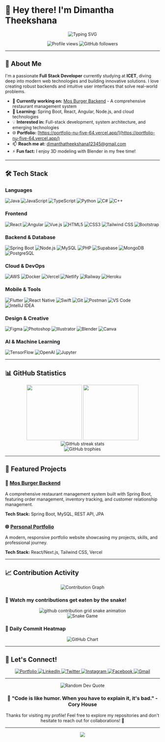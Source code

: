 # 👋 Hey there! I'm Dimantha Theekshana

<div align="center">
  <img src="https://readme-typing-svg.herokuapp.com?font=Fira+Code&pause=1000&color=2196F3&center=true&vCenter=true&width=435&lines=Full+Stack+Developer;Spring+Boot+Enthusiast;React+%26+Angular+Developer;Always+Learning+New+Things" alt="Typing SVG" />
</div>

<p align="center">
  <img src="https://komarev.com/ghpvc/?username=dimantha2004&label=Profile%20views&color=0e75b6&style=flat" alt="Profile views" />
  <img src="https://img.shields.io/github/followers/dimantha2004?label=Followers&style=social" alt="GitHub followers" />
</p>

---

## 🚀 About Me

I'm a passionate **Full Stack Developer** currently studying at **ICET**, diving deep into modern web technologies and building innovative solutions. I love creating robust backends and intuitive user interfaces that solve real-world problems.

- 🔭 **Currently working on:** [Mos Burger Backend](https://github.com/dimantha2004/Mos_Burger_Shop_Backend_by_Springboot) - A comprehensive restaurant management system
- 🌱 **Learning:** Spring Boot, React, Angular, Node.js, and cloud technologies
- 💡 **Interested in:** Full-stack development, system architecture, and emerging technologies
- 🌐 **Portfolio:** [https://portfolio-nu-five-64.vercel.app/](https://portfolio-nu-five-64.vercel.app/)
- 📫 **Reach me at:** dimanthatheekshana12345@gmail.com
- ⚡ **Fun fact:** I enjoy 3D modeling with Blender in my free time!

---

## 🛠️ Tech Stack

### Languages
<p align="left">
  <img src="https://img.shields.io/badge/Java-ED8B00?style=for-the-badge&logo=openjdk&logoColor=white" alt="Java"/>
  <img src="https://img.shields.io/badge/JavaScript-F7DF1E?style=for-the-badge&logo=javascript&logoColor=black" alt="JavaScript"/>
  <img src="https://img.shields.io/badge/TypeScript-007ACC?style=for-the-badge&logo=typescript&logoColor=white" alt="TypeScript"/>
  <img src="https://img.shields.io/badge/Python-3776AB?style=for-the-badge&logo=python&logoColor=white" alt="Python"/>
  <img src="https://img.shields.io/badge/C%23-239120?style=for-the-badge&logo=c-sharp&logoColor=white" alt="C#"/>
  <img src="https://img.shields.io/badge/C++-00599C?style=for-the-badge&logo=c%2B%2B&logoColor=white" alt="C++"/>
</p>

### Frontend
<p align="left">
  <img src="https://img.shields.io/badge/React-20232A?style=for-the-badge&logo=react&logoColor=61DAFB" alt="React"/>
  <img src="https://img.shields.io/badge/Angular-DD0031?style=for-the-badge&logo=angular&logoColor=white" alt="Angular"/>
  <img src="https://img.shields.io/badge/Vue.js-35495E?style=for-the-badge&logo=vue.js&logoColor=4FC08D" alt="Vue.js"/>
  <img src="https://img.shields.io/badge/HTML5-E34F26?style=for-the-badge&logo=html5&logoColor=white" alt="HTML5"/>
  <img src="https://img.shields.io/badge/CSS3-1572B6?style=for-the-badge&logo=css3&logoColor=white" alt="CSS3"/>
  <img src="https://img.shields.io/badge/Tailwind_CSS-38B2AC?style=for-the-badge&logo=tailwind-css&logoColor=white" alt="Tailwind CSS"/>
  <img src="https://img.shields.io/badge/Bootstrap-563D7C?style=for-the-badge&logo=bootstrap&logoColor=white" alt="Bootstrap"/>
</p>

### Backend & Database
<p align="left">
  <img src="https://img.shields.io/badge/Spring_Boot-6DB33F?style=for-the-badge&logo=spring-boot&logoColor=white" alt="Spring Boot"/>
  <img src="https://img.shields.io/badge/Node.js-43853D?style=for-the-badge&logo=node.js&logoColor=white" alt="Node.js"/>
  <img src="https://img.shields.io/badge/MySQL-005C84?style=for-the-badge&logo=mysql&logoColor=white" alt="MySQL"/>
  <img src="https://img.shields.io/badge/PHP-777BB4?style=for-the-badge&logo=php&logoColor=white" alt="PHP"/>
  <img src="https://img.shields.io/badge/Supabase-3ECF8E?style=for-the-badge&logo=supabase&logoColor=white" alt="Supabase"/>
  <img src="https://img.shields.io/badge/MongoDB-4EA94B?style=for-the-badge&logo=mongodb&logoColor=white" alt="MongoDB"/>
  <img src="https://img.shields.io/badge/PostgreSQL-316192?style=for-the-badge&logo=postgresql&logoColor=white" alt="PostgreSQL"/>
</p>

### Cloud & DevOps
<p align="left">
  <img src="https://img.shields.io/badge/AWS-232F3E?style=for-the-badge&logo=amazon-aws&logoColor=white" alt="AWS"/>
  <img src="https://img.shields.io/badge/Docker-2496ED?style=for-the-badge&logo=docker&logoColor=white" alt="Docker"/>
  <img src="https://img.shields.io/badge/Vercel-000000?style=for-the-badge&logo=vercel&logoColor=white" alt="Vercel"/>
  <img src="https://img.shields.io/badge/Netlify-00C7B7?style=for-the-badge&logo=netlify&logoColor=white" alt="Netlify"/>
  <img src="https://img.shields.io/badge/Railway-0B0D0E?style=for-the-badge&logo=railway&logoColor=white" alt="Railway"/>
  <img src="https://img.shields.io/badge/Heroku-430098?style=for-the-badge&logo=heroku&logoColor=white" alt="Heroku"/>
</p>

### Mobile & Tools
<p align="left">
  <img src="https://img.shields.io/badge/Flutter-02569B?style=for-the-badge&logo=flutter&logoColor=white" alt="Flutter"/>
  <img src="https://img.shields.io/badge/React_Native-20232A?style=for-the-badge&logo=react&logoColor=61DAFB" alt="React Native"/>
  <img src="https://img.shields.io/badge/Swift-FA7343?style=for-the-badge&logo=swift&logoColor=white" alt="Swift"/>
  <img src="https://img.shields.io/badge/Git-F05032?style=for-the-badge&logo=git&logoColor=white" alt="Git"/>
  <img src="https://img.shields.io/badge/Postman-FF6C37?style=for-the-badge&logo=postman&logoColor=white" alt="Postman"/>
  <img src="https://img.shields.io/badge/VS_Code-0078d4?style=for-the-badge&logo=visual-studio-code&logoColor=white" alt="VS Code"/>
  <img src="https://img.shields.io/badge/IntelliJ_IDEA-000000?style=for-the-badge&logo=intellij-idea&logoColor=white" alt="IntelliJ IDEA"/>
</p>

### Design & Creative
<p align="left">
  <img src="https://img.shields.io/badge/Figma-F24E1E?style=for-the-badge&logo=figma&logoColor=white" alt="Figma"/>
  <img src="https://img.shields.io/badge/Adobe%20Photoshop-31A8FF?style=for-the-badge&logo=Adobe%20Photoshop&logoColor=black" alt="Photoshop"/>
  <img src="https://img.shields.io/badge/Adobe%20Illustrator-FF9A00?style=for-the-badge&logo=adobe%20illustrator&logoColor=white" alt="Illustrator"/>
  <img src="https://img.shields.io/badge/Blender-F5792A?style=for-the-badge&logo=blender&logoColor=white" alt="Blender"/>
  <img src="https://img.shields.io/badge/Canva-00C4CC?style=for-the-badge&logo=canva&logoColor=white" alt="Canva"/>
</p>

### AI & Machine Learning
<p align="left">
  <img src="https://img.shields.io/badge/TensorFlow-FF6F00?style=for-the-badge&logo=tensorflow&logoColor=white" alt="TensorFlow"/>
  <img src="https://img.shields.io/badge/OpenAI-412991?style=for-the-badge&logo=openai&logoColor=white" alt="OpenAI"/>
  <img src="https://img.shields.io/badge/Jupyter-F37626?style=for-the-badge&logo=jupyter&logoColor=white" alt="Jupyter"/>
</p>

---

## 📊 GitHub Statistics

<div align="center">
  <img height="180em" src="https://github-readme-stats.vercel.app/api?username=dimantha2004&show_icons=true&theme=tokyonight&include_all_commits=true&count_private=true"/>
  <img height="180em" src="https://github-readme-stats.vercel.app/api/top-langs/?username=dimantha2004&layout=compact&langs_count=8&theme=tokyonight"/>
</div>

<div align="center">
  <img src="https://github-readme-streak-stats.herokuapp.com/?user=dimantha2004&theme=tokyonight" alt="GitHub streak stats" />
</div>

<div align="center">
  <img src="https://github-profile-trophy.vercel.app/?username=dimantha2004&theme=tokyonight&no-frame=true&no-bg=false&margin-w=4" alt="GitHub trophies" />
</div>

---

## 🎯 Featured Projects

### 🍔 [Mos Burger Backend](https://github.com/dimantha2004/Mos_Burger_Shop_Backend_by_Springboot)
A comprehensive restaurant management system built with Spring Boot, featuring order management, inventory tracking, and customer relationship management.

**Tech Stack:** Spring Boot, MySQL, REST API, JPA

### 🌐 [Personal Portfolio](https://portfolio-nu-five-64.vercel.app/)
A modern, responsive portfolio website showcasing my projects, skills, and professional journey.

**Tech Stack:** React/Next.js, Tailwind CSS, Vercel

---

## 📈 Contribution Activity

<div align="center">
  <img src="https://github-readme-activity-graph.vercel.app/graph?username=dimantha2004&theme=tokyo-night" alt="Contribution Graph" />
</div>

### 🐍 Watch my contributions get eaten by the snake!

<div align="center">
  <picture>
    <source media="(prefers-color-scheme: dark)" srcset="https://raw.githubusercontent.com/dimantha2004/dimantha2004/output/github-contribution-grid-snake-dark.svg">
    <source media="(prefers-color-scheme: light)" srcset="https://raw.githubusercontent.com/dimantha2004/dimantha2004/output/github-contribution-grid-snake.svg">
    <img alt="github contribution grid snake animation" src="https://raw.githubusercontent.com/dimantha2004/dimantha2004/output/github-contribution-grid-snake.svg">
  </picture>
</div>

<!-- Alternative snake that works immediately -->
<div align="center">
  <img src="https://github.com/dimantha2004/dimantha2004/blob/output/github-contribution-grid-snake.svg" alt="Snake Game"/>
</div>

### 📅 Daily Commit Heatmap

<div align="center">
  <img src="https://ghchart.rshah.org/2196F3/dimantha2004" alt="GitHub Chart" />
</div>

---

## 🤝 Let's Connect!

<p align="center">
  <a href="https://portfolio-nu-five-64.vercel.app/" target="_blank">
    <img src="https://img.shields.io/badge/Portfolio-FF5722?style=for-the-badge&logo=google-chrome&logoColor=white" alt="Portfolio"/>
  </a>
  <a href="https://linkedin.com/in/dimantha%20theekshana" target="_blank">
    <img src="https://img.shields.io/badge/LinkedIn-0077B5?style=for-the-badge&logo=linkedin&logoColor=white" alt="LinkedIn"/>
  </a>
  <a href="https://twitter.com/dimanthath48913" target="_blank">
    <img src="https://img.shields.io/badge/Twitter-1DA1F2?style=for-the-badge&logo=twitter&logoColor=white" alt="Twitter"/>
  </a>
  <a href="https://instagram.com/___dimantha__" target="_blank">
    <img src="https://img.shields.io/badge/Instagram-E4405F?style=for-the-badge&logo=instagram&logoColor=white" alt="Instagram"/>
  </a>
  <a href="https://fb.com/dimantha%20t%20nishshanka" target="_blank">
    <img src="https://img.shields.io/badge/Facebook-1877F2?style=for-the-badge&logo=facebook&logoColor=white" alt="Facebook"/>
  </a>
  <a href="mailto:dimanthatheekshana12345@gmail.com">
    <img src="https://img.shields.io/badge/Gmail-D14836?style=for-the-badge&logo=gmail&logoColor=white" alt="Gmail"/>
  </a>
</p>

---

<div align="center">
  <img src="https://quotes-github-readme.vercel.app/api?type=horizontal&theme=tokyonight" alt="Random Dev Quote"/>
</div>

<div align="center">
  <h3>💭 "Code is like humor. When you have to explain it, it's bad." - Cory House</h3>
  <p>Thanks for visiting my profile! Feel free to explore my repositories and don't hesitate to reach out for collaborations! 🚀</p>
</div>

---

<div align="center">
  <img src="https://capsule-render.vercel.app/api?type=waving&color=gradient&height=100&section=footer"/>
</div>
